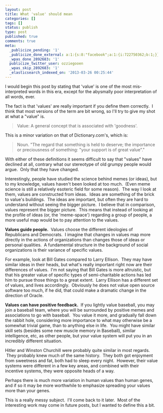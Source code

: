 ```yaml
---
layout: post
title: What 'value' should mean
categories: []
tags: []
status: publish
type: post
published: true
comments: true
meta:
  _publicize_pending: '1'
  _publicize_done_external: a:1:{s:8:"facebook";a:1:{i:722750362;b:1;}}
  _wpas_done_2892683: '1'
  publicize_twitter_user: ozziegooen
  _wpas_skip_2892683: '1'
  _elasticsearch_indexed_on: '2013-03-26 00:25:44'
---
```

I would begin this post by stating that 'value' is one of the most mis-interpreted words in this era, except for the abysmally poor interpretation of all words, ever.  

The fact is that 'values' are really important if you define them correctly.  I think that most versions of the term are bit wrong, so I'll try to give my shot at what a "value" is. 

> Value: A general concept that is associated with 'goodness'.

 This is a minor variation on that of Dictionary.com's, which is:  

> Noun. "The regard that something is held to deserve; the importance or preciousness of something: "your support is of great value"."  

With either of these definitions it seems difficult to say that "values" have declined at all, contrary what our stereotype of old grumpy people would argue.  Only that they have changed.  

Interestingly, people have studied the science behind memes (or ideas), but to my knowledge, values haven't been looked at too much.  (Even meme science is still a relatively esoteric field for some reason).  The way I look at them, values are constructed from ideas.  Ideas are something of the brick to value's buildings.  The ideas are important, but often they are hard to understand without seeing the bigger picture.  I believe that in comparison, values represent the bigger picture.  This means that instead of looking at the profile of ideas (or, the 'meme-space') regarding a group of people, a more useful map would be to pay attention to the values. 

**Values guide people.**  Values choose the different ideologies of Republicans and Democrats.  I imagine that changes in values map more directly in the actions of organizations than changes those of ideas or personal qualities.  A fundamental structure in the background of social organizations is their variance of specific values.  

For example, look at Bill Gates compared to Larry Ellison.  They may have similar ideas in their heads, but what's really important right now are their differences of values.  I'm not saying that Bill Gates is more altruistic, but that his greater value of specific types of semi-charitable actions has led him to pursue those things to a great extent.  Larry Ellison has a different set of values, and lives accordingly.  Obviously he does not value open source software too much, if he did, that could make a dramatic change in the direction of Oracle.  

**Values can have positive feedback.**  If you lightly value baseball, you may join a baseball team, where you will be surrounded by positive memes and associations to go with baseball.  You value it more, and gradually fall down the rabbit hole, considering more importance to what may otherwise be a somewhat trivial game, than to anything else in life.  You might have similar skill sets (besides some new muscle memory in Baseball), similar intelligence, etc, as other people, but your value system will put you in an incredibly different situation.  

Hitler and Winston Churchill were probably quite similar in most regards.  They probably knew much of the same history.  They both got enjoyment from sweetness and fat, both had to sleep every night.  However, their value systems were different in a few key areas, and combined with their incentive systems, they were opposite heads of a way.  

Perhaps there is much more variation in human values than human genes, and if so it may be more worthwhile to emphasize spreading your values more than your genes.  

This is a really messy subject.  I'll come back to it later.  Most of the interesting work may come in future posts, but I wanted to define this a bit.

